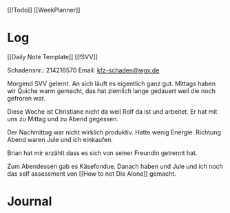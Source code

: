 [[!Todo]] [[WeekPlanner]]
# Log
[[Daily Note Template]]
[[!SVV]]

Schadensnr.: 214216570
Email: kfz-schaden@wgv.de

Morgend SVV gelernt. An sich läuft es eigentlich ganz gut.
Mittags haben wir Quiche warm gemacht, das hat ziemlich lange gedauert weil die noch gefroren war.

Diese Woche ist Christiane nicht da weil Rolf da ist und arbeitet. Er hat mit uns zu Mittag und zu Abend gegessen. 

Der Nachmittag war nicht wirklich produktiv. Hatte wenig Energie. 
Richtung Abend waren Jule und ich einkaufen. 

Brian hat mir erzählt dass es sich von seiner Freundin getrennt hat. 

Zum Abendessen gab es Käsefondue. 
Danach haben und Jule und ich noch das self assessment von [[How to not Die Alone]] gemacht. 


# Journal 



